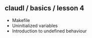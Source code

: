 ## claudl / basics / lesson 4

- Makefile
- Uninitialized variables
- Introduction to undefined behaviour
